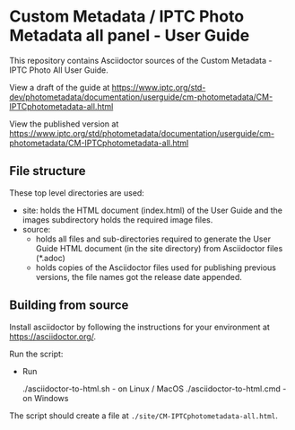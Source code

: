 # Custom Metadata / IPTC Photo Metadata all panel - User Guide

This repository contains Asciidoctor sources of the Custom Metadata - IPTC Photo All User Guide.

View a draft of the guide at https://www.iptc.org/std-dev/photometadata/documentation/userguide/cm-photometadata/CM-IPTCphotometadata-all.html

View the published version at https://www.iptc.org/std/photometadata/documentation/userguide/cm-photometadata/CM-IPTCphotometadata-all.html

## File structure

These top level directories are used:

* site: holds the HTML document (index.html) of the User Guide and the images subdirectory
holds the required image files.
* source:
  * holds all files and sub-directories required to generate the User Guide HTML
document (in the site directory) from Asciidoctor files (*.adoc)
  * holds copies of the Asciidoctor files used for publishing previous versions, the file names got the release date appended.

## Building from source

Install asciidoctor by following the instructions for your environment at
https://asciidoctor.org/.

Run the script:

* Run

    ./asciidoctor-to-html.sh - on Linux / MacOS
    ./asciidoctor-to-html.cmd - on Windows

The script should create a file at `./site/CM-IPTCphotometadata-all.html`.
